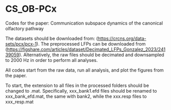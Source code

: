 # CS_OB-PCx
Codes for the paper: Communication subspace dynamics of the canonical olfactory pathway

The datasets should be downloaded from: (https://crcns.org/data-sets/pcx/pcx-1). The preprocessed LFPs can be downloaded from (https://figshare.com/articles/dataset/Decimated_LFPs_Gonzalez_2023/24139059). Alternatively, the raw files should be decimated and downsampled to 2000 Hz in order to perform all analyses.

All codes start from the raw data, run all analysis, and plot the figures from the paper.

To start, the extension to all files in the processed folders should be changed to .mat. Specifically, xxx_bank1.efd files should be renamed to xxx_bank_efd.mat, the same with bank2, while the xxx.resp files to xxx_resp.mat
